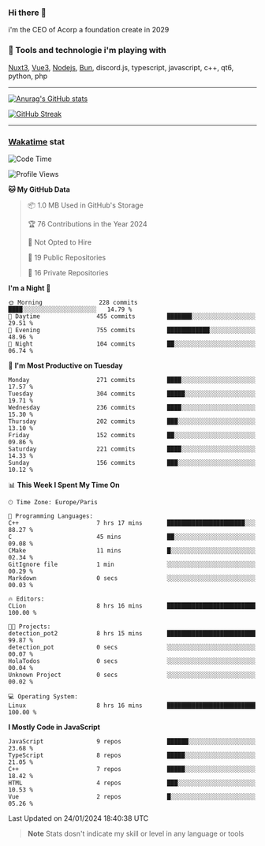### Hi there 👋

i'm the CEO of Acorp a foundation create in 2029  

### 🧰 Tools and technologie i'm playing with

[Nuxt3](https://nuxt.com), [Vue3](https://vuejs.org/), [Nodejs](https://nodejs.org), [Bun](https://bun.sh/), discord.js, typescript, javascript, c++, qt6, python, php

---

[![Anurag's GitHub stats](https://github-readme-stats.vercel.app/api?username=ackimixs&show_icons=true&theme=github_dark&count_private=true)](https://www.ackimixs.xyz)

[![GitHub Streak](https://github-readme-streak-stats.herokuapp.com?user=Ackimixs&theme=github-dark-blue&date_format=j%20M%5B%20Y%5D&mode=weekly)](https://git.io/streak-stats)

---
 
 ### [Wakatime](https://wakatime.com/) stat

<!--START_SECTION:waka-->
![Code Time](http://img.shields.io/badge/Code%20Time-929%20hrs%2023%20mins-blue)

![Profile Views](http://img.shields.io/badge/Profile%20Views-0-blue)

**🐱 My GitHub Data** 

> 📦 1.0 MB Used in GitHub's Storage 
 > 
> 🏆 76 Contributions in the Year 2024
 > 
> 🚫 Not Opted to Hire
 > 
> 📜 19 Public Repositories 
 > 
> 🔑 16 Private Repositories 
 > 
**I'm a Night 🦉** 

```text
🌞 Morning                228 commits         ████░░░░░░░░░░░░░░░░░░░░░   14.79 % 
🌆 Daytime                455 commits         ███████░░░░░░░░░░░░░░░░░░   29.51 % 
🌃 Evening                755 commits         ████████████░░░░░░░░░░░░░   48.96 % 
🌙 Night                  104 commits         ██░░░░░░░░░░░░░░░░░░░░░░░   06.74 % 
```
📅 **I'm Most Productive on Tuesday** 

```text
Monday                   271 commits         ████░░░░░░░░░░░░░░░░░░░░░   17.57 % 
Tuesday                  304 commits         █████░░░░░░░░░░░░░░░░░░░░   19.71 % 
Wednesday                236 commits         ████░░░░░░░░░░░░░░░░░░░░░   15.30 % 
Thursday                 202 commits         ███░░░░░░░░░░░░░░░░░░░░░░   13.10 % 
Friday                   152 commits         ██░░░░░░░░░░░░░░░░░░░░░░░   09.86 % 
Saturday                 221 commits         ████░░░░░░░░░░░░░░░░░░░░░   14.33 % 
Sunday                   156 commits         ███░░░░░░░░░░░░░░░░░░░░░░   10.12 % 
```


📊 **This Week I Spent My Time On** 

```text
🕑︎ Time Zone: Europe/Paris

💬 Programming Languages: 
C++                      7 hrs 17 mins       ██████████████████████░░░   88.27 % 
C                        45 mins             ██░░░░░░░░░░░░░░░░░░░░░░░   09.08 % 
CMake                    11 mins             █░░░░░░░░░░░░░░░░░░░░░░░░   02.34 % 
GitIgnore file           1 min               ░░░░░░░░░░░░░░░░░░░░░░░░░   00.29 % 
Markdown                 0 secs              ░░░░░░░░░░░░░░░░░░░░░░░░░   00.03 % 

🔥 Editors: 
CLion                    8 hrs 16 mins       █████████████████████████   100.00 % 

🐱‍💻 Projects: 
detection_pot2           8 hrs 15 mins       █████████████████████████   99.87 % 
detection_pot            0 secs              ░░░░░░░░░░░░░░░░░░░░░░░░░   00.07 % 
HolaTodos                0 secs              ░░░░░░░░░░░░░░░░░░░░░░░░░   00.04 % 
Unknown Project          0 secs              ░░░░░░░░░░░░░░░░░░░░░░░░░   00.02 % 

💻 Operating System: 
Linux                    8 hrs 16 mins       █████████████████████████   100.00 % 
```

**I Mostly Code in JavaScript** 

```text
JavaScript               9 repos             ██████░░░░░░░░░░░░░░░░░░░   23.68 % 
TypeScript               8 repos             █████░░░░░░░░░░░░░░░░░░░░   21.05 % 
C++                      7 repos             █████░░░░░░░░░░░░░░░░░░░░   18.42 % 
HTML                     4 repos             ███░░░░░░░░░░░░░░░░░░░░░░   10.53 % 
Vue                      2 repos             █░░░░░░░░░░░░░░░░░░░░░░░░   05.26 % 
```




 Last Updated on 24/01/2024 18:40:38 UTC
<!--END_SECTION:waka-->

> **Note**
> Stats dosn't indicate my skill or level in any language or tools
